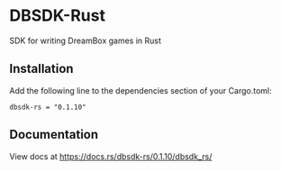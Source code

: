 # DBSDK-Rust
SDK for writing DreamBox games in Rust

## Installation
Add the following line to the dependencies section of your Cargo.toml:

```
dbsdk-rs = "0.1.10"
```

## Documentation
View docs at https://docs.rs/dbsdk-rs/0.1.10/dbsdk_rs/